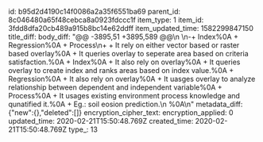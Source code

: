id: b95d2d4190c14f0086a2a35f6551ba69
parent_id: 8c046480a65f48cebca8a0923fdccc1f
item_type: 1
item_id: 3fdd8dfa20cb489a915b8bc14e62ddff
item_updated_time: 1582299847150
title_diff: 
body_diff: "@@ -3895,51 +3895,589 @@\n     \n-+ Index%0A        + Regression%0A        + Process\n+    + It rely on either vector based or raster based overlay%0A            + It queries overlay to seperate area based on criteria satisfaction.%0A        + Index%0A            + It also rely on overlay%0A            + It queries overlay to create index and ranks areas based on index value.%0A        + Regression%0A            + It also rely on overlay%0A            + It uasges overlay to analyze relationship between dependent and independent variable%0A        + Process%0A            + It usages existing environment process knowledge and qunatified it.%0A            + Eg.: soil eosion prediction.\n %0A\n"
metadata_diff: {"new":{},"deleted":[]}
encryption_cipher_text: 
encryption_applied: 0
updated_time: 2020-02-21T15:50:48.769Z
created_time: 2020-02-21T15:50:48.769Z
type_: 13